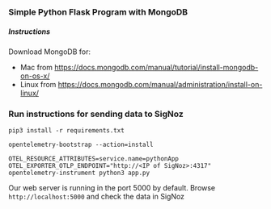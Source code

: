 ### Simple Python Flask Program with MongoDB

##### Instructions 

Download MongoDB for:
- Mac from https://docs.mongodb.com/manual/tutorial/install-mongodb-on-os-x/
- Linux from https://docs.mongodb.com/manual/administration/install-on-linux/


### Run instructions for sending data to SigNoz
```
pip3 install -r requirements.txt
```

```
opentelemetry-bootstrap --action=install
```

```
OTEL_RESOURCE_ATTRIBUTES=service.name=pythonApp OTEL_EXPORTER_OTLP_ENDPOINT="http://<IP of SigNoz>:4317" opentelemetry-instrument python3 app.py
```

Our web server is running in the port 5000 by default. Browse `http://localhost:5000` and check the data in SigNoz